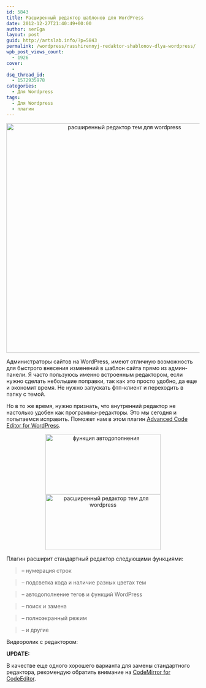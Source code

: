 ```yaml
---
id: 5843
title: Расширенный редактор шаблонов для WordPress
date: 2012-12-27T21:40:49+00:00
author: serEga
layout: post
guid: http://artslab.info/?p=5843
permalink: /wordpress/rasshirennyj-redaktor-shablonov-dlya-wordpress/
wpb_post_views_count:
  - 1926
cover:
  -
dsq_thread_id:
  - 1572935978
categories:
  - Для Wordpress
tags:
  - Для Wordpress
  - плагин
---
```

<center>
  <a href="{{site.img_cdn}}/redaktor_tem_wordpress.jpeg"><img src="{{site.img_cdn}}/redaktor_tem_wordpress.jpeg" width="600" alt="расширенный редактор тем для wordpress" title="redaktor_tem_wordpress" class="aligncenter size-medium wp-image-5847" srcset="{{site.img_cdn}}/redaktor_tem_wordpress.jpeg 764w, {{site.img_cdn}}/redaktor_tem_wordpress-300x95.jpeg 300w" sizes="(max-width: 764px) 100vw, 764px" /></a>
</center>

Администраторы сайтов на WordPress, имеют отличную возможность для быстрого внесения изменений в шаблон сайта прямо из админ-панели. Я часто пользуюсь именно встроенным редактором, если нужно сделать небольшие поправки, так как это просто удобно, да еще и экономит время. Не нужно запускать фтп-клиент и переходить в папку с темой.

Но в то же время, нужно признать, что внутренний редактор не настолько удобен как программы-редакторы. Это мы сегодня и попытаемся исправить. Поможет нам в этом плагин [Advanced Code Editor for WordPress](http://wordpress.org/extend/plugins/advanced-code-editor/).

<!--more-->





<center>
  <a href="{{site.img_cdn}}/avtodopolnenie.png"><img src="{{site.img_cdn}}/avtodopolnenie-300x157.png" alt="функция автодополнения" title="avtodopolnenie" width="300" height="157" class="aligncenter size-medium wp-image-5845" srcset="{{site.img_cdn}}/avtodopolnenie-300x157.png 300w, {{site.img_cdn}}/avtodopolnenie.png 730w" sizes="(max-width: 300px) 100vw, 300px" /></a><br /> <a href="{{site.img_cdn}}/rashirennie_redaktor_wordpress.png"><img src="{{site.img_cdn}}/rashirennie_redaktor_wordpress-300x146.png" alt="расширенный редактор тем для wordpress" title="rashirennie_redaktor_wordpress" width="300" height="146" class="aligncenter size-medium wp-image-5844" srcset="{{site.img_cdn}}/rashirennie_redaktor_wordpress-300x146.png 300w, {{site.img_cdn}}/rashirennie_redaktor_wordpress-1024x498.png 1024w, {{site.img_cdn}}/rashirennie_redaktor_wordpress.png 1563w" sizes="(max-width: 300px) 100vw, 300px" /></a>
</center>

Плагин расширит стандартный редактор следующими функциями:

> &#8211; нумерация строк

> &#8211; подсветка кода и наличие разных цветах тем

> &#8211; автодополнение тегов и функций WordPress

> &#8211; поиск и замена

> &#8211; полноэкранный режим

> &#8211; и другие

Видеоролик с редактором:



**UPDATE:**

В качестве еще одного хорошего варианта для замены стандартного редактора, рекомендую обратить внимание на <a href="http://wordpress.org/extend/plugins/codemirror-for-codeeditor/" target="_blank">CodeMirror for CodeEditor</a>.